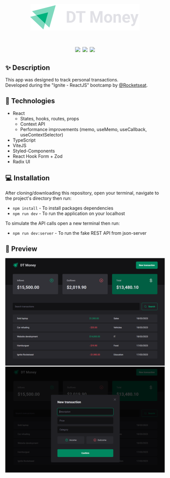 <h1 align="center">
  <br/>
  <img src="src/assets/logo.svg">
  <br/><br/>
  <div>
    <img src="https://img.shields.io/badge/-React-blue" />
    <img src="https://img.shields.io/badge/-TypeScript-3178c6" />
    <img src="https://img.shields.io/badge/-ViteJS-yellow" />
  </div>
</h1>

## ✨ Description

This app was designed to track personal transactions.<br/>
Developed during the "Ignite - ReactJS" bootcamp by [@Rocketseat](https://www.rocketseat.com.br).

## 🚀 Technologies
-  React
    -  States, hooks, routes, props
    -  Context API
    -  Performance improvements (memo, useMemo, useCallback, useContextSelector)
-  TypeScript
-  ViteJS
-  Styled-Components
-  React Hook Form + Zod
-  Radix UI

## 💻 Installation

After cloning/downloading this repository, open your terminal, navigate to the project's directory then run:

-  `npm install` - To install packages dependencies
-  `npm run dev` - To run the application on your localhost

To simulate the API calls open a new terminal then run:

-  `npm run dev:server` - To run the fake REST API from json-server

## 🌟 Preview

![App Screenshot](.github/home.png)
![App Screenshot](.github/modal.png)
